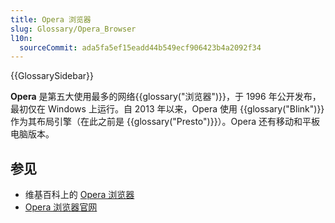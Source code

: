 ```yaml
---
title: Opera 浏览器
slug: Glossary/Opera_Browser
l10n:
  sourceCommit: ada5fa5ef15eadd44b549ecf906423b4a2092f34
---
```


{{GlossarySidebar}}

**Opera** 是第五大使用最多的网络{{glossary("浏览器")}}，于 1996 年公开发布，最初仅在 Windows 上运行。自 2013 年以来，Opera 使用 {{glossary("Blink")}} 作为其布局引擎（在此之前是 {{glossary("Presto")}}）。Opera 还有移动和平板电脑版本。

## 参见

- 维基百科上的 [Opera 浏览器](https://zh.wikipedia.org/wiki/Opera_(瀏覽器))
- [Opera 浏览器官网](https://www.opera.com/)
